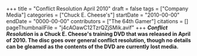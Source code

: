 +++
title = "Conflict Resolution April 2010"
draft = false
tags = ["Company Media"]
categories = ["Chuck E. Cheese's"]
startDate = "2010-00-00"
endDate = "0000-00-00"
contributors = ["The 64th Gamer"]
citations = []
pageThumbnailFile = "j4cAOawC12TzrQZjSMik.avif"
+++
***Conflict Resolution* is a Chuck E. Cheese's training DVD that was released in April of 2010.
The disc goes over general conflict resolution, though no details can be gleamed as the contents of the DVD are currently lost media.**
